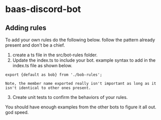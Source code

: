 # baas-discord-bot

## Adding rules

To add your own rules do the following below. follow the pattern already present and don't be a chief.
1. create a ts file in the src/bot-rules folder.   
2. Update the index.ts to include your bot. example syntax to add in the index.ts file as shown below. 

```export {default as bob} from './bob-rules';```

    Note, the member name exported really isn't important as long as it isn't identical to other ones present.

3. Create unit tests to confirm the behaviors of your rules. 

You should have enough examples from the other bots to figure it all out.  god speed. 
